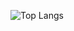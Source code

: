 <!--
**MauricioMorenoMorales/MauricioMorenoMorales** is a ✨ _special_ ✨ repository because its `README.md` (this file) appears on your GitHub profile.

- 🔭 I’m currently working on HTML CSS and Vanilla Javascript projects, and also some React...
- Also I'am learning UI design
- 🌱 And I want to learn Haskell or Elixir ... -->

![Top Langs](https://github-readme-stats.vercel.app/api/top-langs/?username=MauricioMorenoMorales&theme=tokyonight&langs_count=12&layout=compact&hide=vue,makefile)
<!--[![willianrod's wakatime stats](https://github-readme-stats.vercel.app/api/wakatime?username=mauriciomoreno2)](https://github.com/anuraghazra/github-readme-stats)-->
